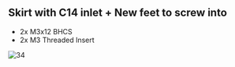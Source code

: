 <h2>Skirt with C14 inlet + New feet to screw into</h2>


* 2x M3x12 BHCS
* 2x M3 Threaded Insert





![34](https://user-images.githubusercontent.com/68461131/139922161-9bd09b6f-c25e-4a86-8df3-361c0a0f05ea.png)
